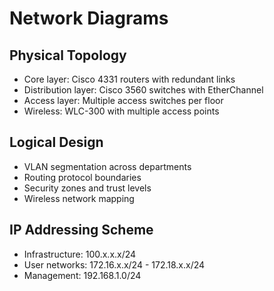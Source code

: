# Network Diagrams

## Physical Topology
- Core layer: Cisco 4331 routers with redundant links
- Distribution layer: Cisco 3560 switches with EtherChannel
- Access layer: Multiple access switches per floor
- Wireless: WLC-300 with multiple access points

## Logical Design
- VLAN segmentation across departments
- Routing protocol boundaries
- Security zones and trust levels
- Wireless network mapping

## IP Addressing Scheme
- Infrastructure: 100.x.x.x/24
- User networks: 172.16.x.x/24 - 172.18.x.x/24
- Management: 192.168.1.0/24
